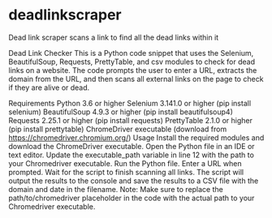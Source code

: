 # deadlinkscraper
Dead link scraper scans a link to find all the dead links within it

Dead Link Checker
This is a Python code snippet that uses the Selenium, BeautifulSoup, Requests, PrettyTable, and csv modules to check for dead links on a website. The code prompts the user to enter a URL, extracts the domain from the URL, and then scans all external links on the page to check if they are alive or dead.

Requirements
Python 3.6 or higher
Selenium 3.141.0 or higher (pip install selenium)
BeautifulSoup 4.9.3 or higher (pip install beautifulsoup4)
Requests 2.25.1 or higher (pip install requests)
PrettyTable 2.1.0 or higher (pip install prettytable)
ChromeDriver executable (download from https://chromedriver.chromium.org/)
Usage
Install the required modules and download the ChromeDriver executable.
Open the Python file in an IDE or text editor.
Update the executable_path variable in line 12 with the path to your Chromedriver executable.
Run the Python file.
Enter a URL when prompted.
Wait for the script to finish scanning all links.
The script will output the results to the console and save the results to a CSV file with the domain and date in the filename.
Note: Make sure to replace the path/to/chromedriver placeholder in the code with the actual path to your Chromedriver executable.
